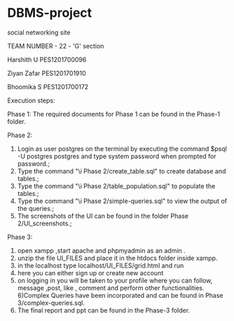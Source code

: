 # DBMS-project


social networking site




TEAM NUMBER - 22 - 'G' section



Harshith U  PES1201700096


Ziyan Zafar PES1201701910


Bhoomika S  PES1201700172



Execution steps:


Phase 1: The required documents for Phase 1 can be found in the Phase-1 folder.

Phase 2:

1) Login as user postgres on the terminal by executing the command $psql -U postgres postgres and type system password when prompted for password.; 
2) Type the command "\i Phase 2/create_table.sql" to create database and tables.; 
3) Type the command "\i Phase 2/table_population.sql" to populate the tables.;
4) Type the command "\i Phase 2/simple-queries.sql" to view the output of the queries.; 
5) The screenshots of the UI can be found in the folder Phase 2/UI_screenshots.;



Phase 3:

1) open xampp ,start apache and phpmyadmin as an admin .
2) unzip the file UI_FILES and place it in the htdocs folder inside xampp.
3) in the localhost type localhost/UI_FILES/grid.html and run
4) here you can either sign up or create new account
5) on logging in you will be taken to your profile where you can follow, message ,post, like , comment and perform other functionalities.
6)Complex Queries have been incorporated and can be found in Phase 3/complex-queries.sql. 
7) The final report and ppt can be found in the Phase-3 folder.
